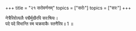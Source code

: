 +++
title = "२१ सरोवर्णनम्"
topics = ["सरोः"]
topics = ["सरः"]
+++
  
नेत्रैरिवोत्पलैः पद्मैर्मुखैरपि सरःश्रियः।  
पदे पदे विभान्ति स्म चक्रवाकैः स्तनैरिव॥ 1 ॥  

